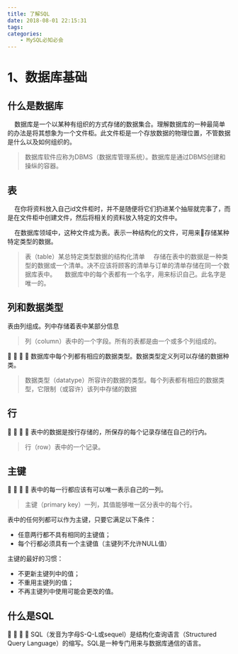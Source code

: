 ```yaml
---
title: 了解SQL
date: 2018-08-01 22:15:31
tags:
categories:
    - MySQL必知必会
---
```


# 1、数据库基础

## 什么是数据库

&nbsp;&nbsp;&nbsp;&nbsp;数据库是一个以某种有组织的方式存储的数据集合。理解数据库的一种最简单的办法是将其想象为一个文件柜。此文件柜是一个存放数据的物理位置，不管数据是什么以及如何组织的。
>数据库软件应称为DBMS（数据库管理系统）。数据库是通过DBMS创建和操纵的容器。
<!-- more -->
## 表
&nbsp;&nbsp;&nbsp;&nbsp;在你将资料放入自己id文件柜时，并不是随便将它们扔进某个抽屉就完事了，而是在文件柜中创建文件，然后将相关的资料放入特定的文件中。

&nbsp;&nbsp;&nbsp;&nbsp;在数据库领域中，这种文件成为表。表示一种结构化的文件，可用来存储某种特定类型的数据。
>表（table）某总特定类型数据的结构化清单
&nbsp;&nbsp;&nbsp;&nbsp;存储在表中的数据是一种类型的数据或一个清单。决不应该将顾客的清单与订单的清单存储在同一个数据库表中。
&nbsp;&nbsp;&nbsp;&nbsp;数据库中的每个表都有一个名字，用来标识自己。此名字是唯一的。

## 列和数据类型
表由列组成。列中存储着表中某部分信息
>列（column）表中的一个字段。所有的表都是由一个或多个列组成的。

&nbsp;&nbsp;&nbsp;&nbsp;数据库中每个列都有相应的数据类型。数据类型定义列可以存储的数据种类。
>数据类型（datatype）所容许的数据的类型。每个列表都有相应的数据类型，它限制（或容许）该列中存储的数据

## 行
&nbsp;&nbsp;&nbsp;&nbsp;表中的数据是按行存储的，所保存的每个记录存储在自己的行内。
>行（row）表中的一个记录。

## 主键
&nbsp;&nbsp;&nbsp;&nbsp;表中的每一行都应该有可以唯一表示自己的一列。
>主键（primary key）一列，其值能够唯一区分表中的每个行。

表中的任何列都可以作为主键，只要它满足以下条件：
+ 任意两行都不具有相同的主键值；
+ 每个行都必须具有一个主键值（主键列不允许NULL值）

主键的最好的习惯：
+ 不更新主键列中的值；
+ 不重用主键列的值；
+ 不再主键列中使用可能会更改的值。

## 什么是SQL
&nbsp;&nbsp;&nbsp;&nbsp;SQL（发音为字母S-Q-L或sequel）是结构化查询语言（Structured Query Language）的缩写。SQL是一种专门用来与数据库通信的语言。